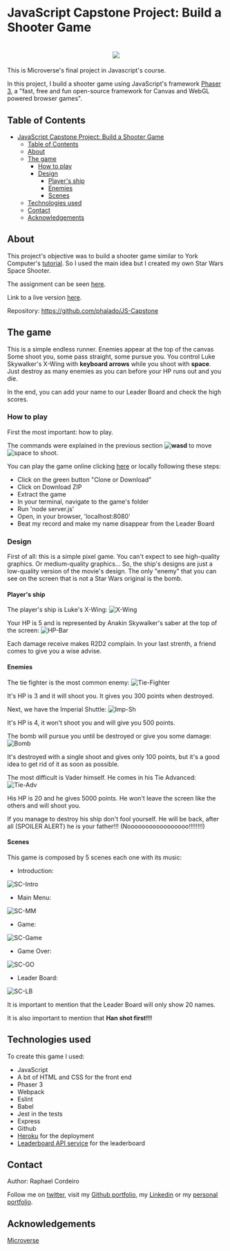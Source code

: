 # JavaScript Capstone Project: Build a Shooter Game

<h1 align="center"><img src="https://raw.githubusercontent.com/phalado/JS-Capstone/shooter/dist/content/gameTitle2.png"></h1>

This is Microverse's final project in Javascript's course.

In this project, I build a shooter game using JavaScript's framework [Phaser 3][phaser-url], a "fast, free and fun open-source framework for Canvas and WebGL powered browser games".


## Table of Contents

- [JavaScript Capstone Project: Build a Shooter Game](#javascript-capstone-project-build-a-shooter-game)
  - [Table of Contents](#table-of-contents)
  - [About](#about)
  - [The game](#the-game)
    - [How to play](#how-to-play)
    - [Design](#design)
      - [Player's ship](#players-ship)
      - [Enemies](#enemies)
      - [Scenes](#scenes)
  - [Technologies used](#technologies-used)
  - [Contact](#contact)
  - [Acknowledgements](#acknowledgements)


## About

This project's objective was to build a shooter game similar to York Computer's [tutorial][sg-tutorial]. So I used the main idea but I created my own Star Wars Space Shooter.

The assignment can be seen [here][assignment].

Link to a live version [here][live-version].

Repository: https://github.com/phalado/JS-Capstone


## The game

This is a simple endless runner. Enemies appear at the top of the canvas Some shoot you, some pass straight, some pursue you. You control Luke Skywalker's X-Wing with **keyboard arrows** while you shoot with **space**. Just destroy as many enemies as you can before your HP runs out and you die. 

In the end, you can add your name to our Leader Board and check the high scores.


### How to play

First the most important: how to play.

The commands were explained in the previous section **![wasd][wasd]** to move ![space][space] to shoot.


You can play the game online clicking [here][live-version] or locally following these steps:

* Click on the green button "Clone or Download"
* Click on Download ZIP
* Extract the game
* In your terminal, navigate to the game's folder
* Run 'node server.js'
* Open, in your browser, 'localhost:8080'
* Beat my record and make my name disappear from the Leader Board


### Design

First of all: this is a simple pixel game. You can't expect to see high-quality graphics. Or medium-quality graphics... So, the ship's designs are just a low-quality version of the movie's design. The only "enemy" that you can see on the screen that is not a Star Wars original is the bomb.


#### Player's ship

The player's ship is Luke's X-Wing: ![X-Wing][X-Wing]

Your HP is 5 and is represented by Anakin Skywalker's saber at the top of the screen: ![HP-Bar]

Each damage receive makes R2D2 complain. In your last strenth, a friend comes to give you a wise advise.


#### Enemies

The tie fighter is the most common enemy: ![Tie-Fighter][Tie-Fighter]

It's HP is 3 and it will shoot you. It gives you 300 points when destroyed.


Next, we have the Imperial Shuttle: ![Imp-Sh][Imp-Sh]

It's HP is 4, it won't shoot you and will give you 500 points.


The bomb will pursue you until be destroyed or give you some damage: ![Bomb][Bomb]

It's destroyed with a single shoot and gives only 100 points, but it's a good idea to get rid of it as soon as possible.


The most difficult is Vader himself. He comes in his Tie Advanced: ![Tie-Adv][Tie-Adv]

His HP is 20 and he gives 5000 points. He won't leave the screen like the others and will shoot you.

If you manage to destroy his ship don't fool yourself. He will be back, after all (SPOILER ALERT) he is your father!!! (Nooooooooooooooooo!!!!!!!!)


#### Scenes

This game is composed by 5 scenes each one with its music:

* Introduction: 

![SC-Intro][SC-Intro]

* Main Menu: 

![SC-MM][SC-MM]

* Game: 

![SC-Game][SC-Game]

* Game Over: 

![SC-GO][SC-GO]

* Leader Board: 

![SC-LB][SC-LB]


It is important to mention that the Leader Board will only show 20 names.

It is also important to mention that **Han shot first!!!** 


## Technologies used

To create this game I used:

* JavaScript
* A bit of HTML and CSS for the front end
* Phaser 3
* Webpack
* Eslint
* Babel
* Jest in the tests
* Express
* Github
* [Heroku](https://www.heroku.com/) for the deployment
* [Leaderboard API service][LB-API] for the leaderboard


## Contact

Author: Raphael Cordeiro

Follow me on [twitter][rapha-twitter],  visit my [Github portfolio][rapha-github], my [Linkedin][rapha-linkedin] or my [personal portfolio][rapha-personal].


## Acknowledgements

[Microverse][mcvs]




<!-- Links -->
[assignment]: https://www.notion.so/Shooter-game-203e819041c7486bb36f9e65faecba27
[live-version]: https://starwars-spaceshooter.herokuapp.com/
[phaser-url]: https://phaser.io/
[sg-tutorial]: https://learn.yorkcs.com/category/tutorials/gamedev/phaser-3/build-a-space-shooter-with-phaser-3/
[LB-API]: https://www.notion.so/Leaderboard-API-service-24c0c3c116974ac49488d4eb0267ade3
[mcvs]: https://www.microverse.org/
[rapha-github]: https://github.com/phalado
[rapha-twitter]: https://twitter.com/phalado
[rapha-linkedin]: https://www.linkedin.com/in/raphael-cordeiro/
[rapha-personal]: https://phalado.github.io/

<!-- Images -->
[logo]: https://raw.githubusercontent.com/phalado/JS-Capstone/shooter/dist/content/gameTitle2.png
[wasd]: https://raw.githubusercontent.com/phalado/JS-Capstone/shooter/Images/arrow.jpg
[space]: https://raw.githubusercontent.com/phalado/JS-Capstone/shooter/Images/space-key.png
[X-Wing]: https://raw.githubusercontent.com/phalado/JS-Capstone/shooter/dist/content/xWing.png
[Tie-Fighter]: https://raw.githubusercontent.com/phalado/JS-Capstone/shooter/dist/content/tieFighterp.png
[Tie-Adv]: https://raw.githubusercontent.com/phalado/JS-Capstone/shooter/dist/content/tieAdvanced.png
[Imp-Sh]: https://raw.githubusercontent.com/phalado/JS-Capstone/shooter/dist/content/imperialShutle.png
[Bomb]: https://raw.githubusercontent.com/phalado/JS-Capstone/shooter/dist/content/sprEnemy1.png
[HP-Bar]: https://raw.githubusercontent.com/phalado/JS-Capstone/shooter/dist/content/saberComplete.png
[SC-Intro]: https://raw.githubusercontent.com/phalado/JS-Capstone/shooter/Images/sceneIntro.png
[SC-MM]: https://raw.githubusercontent.com/phalado/JS-Capstone/shooter/Images/sceneMM.png
[SC-Game]: https://raw.githubusercontent.com/phalado/JS-Capstone/shooter/Images/sceneGame.png
[SC-GO]: https://raw.githubusercontent.com/phalado/JS-Capstone/shooter/Images/sceneGO.png
[SC-LB]: https://raw.githubusercontent.com/phalado/JS-Capstone/shooter/Images/sceneLB.png

